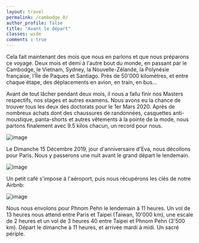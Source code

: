 ```yaml
---
layout: travel
permalink: /cambodge_0/
author_profile: false
title: "Avant le départ"
classes: wide
comments : true
---
```


<!-- jQuery 1.8 or later, 33 KB -->
<script src="https://ajax.googleapis.com/ajax/libs/jquery/1.11.1/jquery.min.js"></script>

<!-- Fotorama from CDNJS, 19 KB -->
<link  href="https://cdnjs.cloudflare.com/ajax/libs/fotorama/4.6.4/fotorama.css" rel="stylesheet">
<script src="https://cdnjs.cloudflare.com/ajax/libs/fotorama/4.6.4/fotorama.js"></script>

Cela fait maintenant des mois que nous en parlons et que nous préparons ce voyage. Deux mois et demi à l'autre bout du monde, en passant par le Cambodge, le Vietnam, Sydney, la Nouvelle-Zélande, la Polynésie française, l'Île de Paques et Santiago. Près de 50'000 kilomètres, et entre chaque étape, des déplacements en avion, en train, en bus... 

Avant de tout lâcher pendant deux mois, il nous a fallu finir nos Masters respectifs, nos stages et autres examens. Nous avons eu la chance de trouver tous les deux des doctorats pour le 1er Mars 2020.  Après de nombreux achats dont des chaussures de randonnées, casquettes anti-moustique, panta-shorts et autres vêtements à la pointe de la mode, nous partons finalement avec 9.5 kilos chacun, un record pour nous.

![image](https://drive.google.com/uc?id=1S-ZO9IlrtR5ZBVeHMhGWw5Z1lwyxuCCQ)

Le Dimanche 15 Décembre 2019, jour d'anniversaire d'Eva, nous décollons pour Paris. Nous y passerons une nuit avant le grand départ le lendemain.

![image](https://drive.google.com/uc?id=1Y6IAa_GFL5Q-m6Mi8B7GIyDLexBJEQVE)

Un petit café s'impose à l'aéroport, puis nous récupérons les clés de notre Airbnb:

![image](https://drive.google.com/uc?id=1HgT_MCVRuuXWqtHtTQ20r4tfCxcCfbof)

Nous nous envolons pour Phnom Pehn le lendemain à 11 heures. Un vol de 13 heures nous attend entre Paris et Taipei (Taiwan, 10'000 km), une escale de 2 heures et un vol de 3 heures 40 entre Taipei et Phnom Pehn (3'500 km). Départ le dimanche à 11 heures, et arrivée mardi à midi. Un sacré périple. 